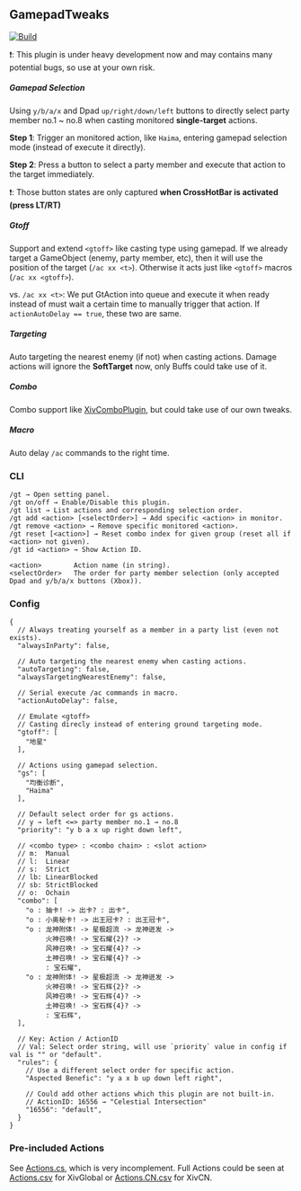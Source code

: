 ## GamepadTweaks

[![Build](https://img.shields.io/github/workflow/status/luxrck/GamepadTweaks/Build?style=for-the-badge)](https://github.com/luxrck/GamepadTweaks/.github/workflows/build.yml)

❗: This plugin is under heavy development now and may contains many potential bugs, so use at your own risk.

##### Gamepad Selection
Using `y/b/a/x` and Dpad `up/right/down/left` buttons to directly select party member no.1 ~ no.8 when casting monitored **single-target** actions.

**Step 1**: Trigger an monitored action, like `Haima`, entering gamepad selection mode (instead of execute it directly).

**Step 2**: Press a button to select a party member and execute that action to the target immediately.

❗: Those button states are only captured **when CrossHotBar is activated (press LT/RT)**

##### Gtoff
Support and extend `<gtoff>` like casting type using gamepad. If we already target a GameObject (enemy, party member, etc), then it will use the position of the target (`/ac xx <t>`). Otherwise it acts just like `<gtoff>` macros (`/ac xx <gtoff>`).

vs. `/ac xx <t>`: We put GtAction into queue and execute it when ready instead of must wait a certain time to manually trigger that action. If `actionAutoDelay == true`, these two are same.

##### Targeting
Auto targeting the nearest enemy (if not) when casting actions. Damage actions will ignore the **SoftTarget** now, only Buffs could take use of it.

##### Combo
Combo support like [XivComboPlugin](https://github.com/attickdoor/XIVComboPlugin.git), but could take use of our own tweaks.

##### Macro
Auto delay `/ac` commands to the right time.

### CLI

```
/gt → Open setting panel.
/gt on/off → Enable/Disable this plugin.
/gt list → List actions and corresponding selection order.
/gt add <action> [<selectOrder>] → Add specific <action> in monitor.
/gt remove <action> → Remove specific monitored <action>.
/gt reset [<action>] → Reset combo index for given group (reset all if <action> not given).
/gt id <action> → Show Action ID.

<action>        Action name (in string).
<selectOrder>   The order for party member selection (only accepted Dpad and y/b/a/x buttons (Xbox)).
```

### Config
```jsonc
{
  // Always treating yourself as a member in a party list (even not exists).
  "alwaysInParty": false,

  // Auto targeting the nearest enemy when casting actions.
  "autoTargeting": false,
  "alwaysTargetingNearestEnemy": false,

  // Serial execute /ac commands in macro.
  "actionAutoDelay": false,

  // Emulate <gtoff>
  // Casting direcly instead of entering ground targeting mode.
  "gtoff": [
    "地星"
  ],

  // Actions using gamepad selection.
  "gs": [
    "均衡诊断",
    "Haima"
  ],

  // Default select order for gs actions.
  // y → left <=> party member no.1 → no.8
  "priority": "y b a x up right down left",

  // <combo type> : <combo chain> : <slot action>
  // m:  Manual
  // l:  Linear
  // s:  Strict
  // lb: LinearBlocked
  // sb: StrictBlocked
  // o:  Ochain
  "combo": [
    "o : 抽卡! -> 出卡? : 出卡",
    "o : 小奥秘卡! -> 出王冠卡? : 出王冠卡",
    "o : 龙神附体! -> 星极超流 -> 龙神迸发 ->
         火神召唤! -> 宝石耀{2}? ->
         风神召唤! -> 宝石耀{4}? ->
         土神召唤! -> 宝石耀{4}? ->
         : 宝石耀",
    "o : 龙神附体! -> 星极超流 -> 龙神迸发 ->
         火神召唤! -> 宝石辉{2}? ->
         风神召唤! -> 宝石辉{4}? ->
         土神召唤! -> 宝石辉{4}? ->
         : 宝石辉",
  ],

  // Key: Action / ActionID
  // Val: Select order string, will use `priority` value in config if val is "" or "default".
  "rules": {
    // Use a different select order for specific action.
    "Aspected Benefic": "y a x b up down left right",

    // Could add other actions which this plugin are not built-in.
    // ActionID: 16556 → "Celestial Intersection"
    "16556": "default",
  }
}
```

### Pre-included Actions

See [Actions.cs](GamepadTweaks/Actions.cs), which is very incomplement. Full Actions could be seen at [Actions.csv](https://github.com/xivapi/ffxiv-datamining/csv/Action.csv) for XivGlobal or [Actions.CN.csv](https://github.com/thewakingsands/ffxiv-datamining-cn/Action.csv) for XivCN.